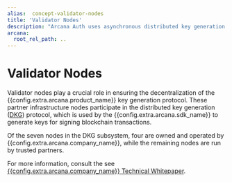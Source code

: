 ```yaml
---
alias:  concept-validator-nodes
title: 'Validator Nodes'
description: "Arcana Auth uses asynchronous distributed key generation and the validator nodes play a big part in making the ADKG subsystem decentralized. What this means is user's keys and wallet addresses are not locked into the Arcana Network protocol."
arcana:
  root_rel_path: ..
---
```


# Validator Nodes

Validator nodes play a crucial role in ensuring the decentralization of the {{config.extra.arcana.product_name}} key generation protocol. These partner infrastructure nodes participate in the distributed key generation ([DKG]({{page.meta.arcana.root_rel_path}}/concepts/dkg/index.md)) protocol, which is used by the {{config.extra.arcana.sdk_name}} to generate keys for signing blockchain transactions. 

Of the seven nodes in the DKG subsystem, four are owned and operated by {{config.extra.arcana.company_name}}, while the remaining nodes are run by trusted partners. 

For more information, consult the see [{{config.extra.arcana.company_name}} Technical Whitepaper](https://www.notion.so/Arcana-Technical-Docs-a1d7fd0d2970452586c693e4fee14d08).
